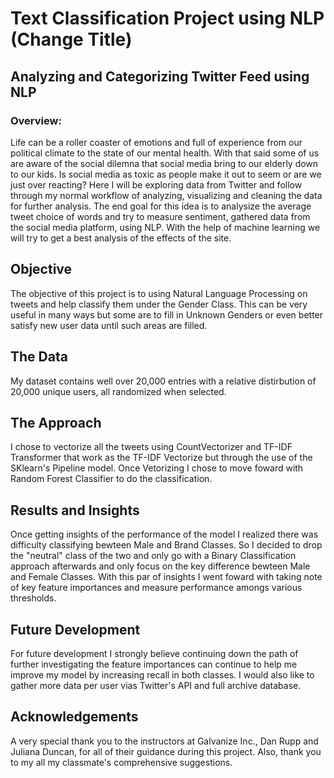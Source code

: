 # Text Classification Project using NLP (Change Title)

## Analyzing and Categorizing Twitter Feed using NLP

### Overview: 

Life can be a roller coaster of emotions and full of experience from our political climate to the state of our mental health. With that said some of us are aware of the social dilemna that social media bring to our elderly down to our kids. Is social media as toxic as people make it out to seem or are we just over reacting? Here I will be exploring data from Twitter and follow through my normal workflow of analyzing, visualizing and cleaning the data for further analysis. The end goal for this idea is to analysize the average tweet choice of words and try to measure sentiment, gathered data from the social media platform, using NLP. With the help of machine learning we will try to get a best analysis of the effects of the site.
  

## Objective 

The objective of this project is to using Natural Language Processing on tweets and help classify them under the Gender Class. This can be very useful in many ways but some are to fill in Unknown Genders or even better satisfy new user data until such areas are filled.

## The Data

My dataset contains well over 20,000 entries with a relative distirbution of 20,000 unique users, all randomized when selected. 

## The Approach

I chose to vectorize all the tweets using CountVectorizer and TF-IDF Transformer that work as the TF-IDF Vectorize but through the use of the SKlearn's Pipeline model. Once Vetorizing I chose to move foward with Random Forest Classifier to do the classification.

## Results and Insights

Once getting insights of the performance of the model I realized there was difficulty classifying bewteen Male and Brand Classes. So I decided to drop the "neutral" class of the two and only go with a Binary Classification approach afterwards and only focus on the key difference bewteen Male and Female Classes. With this par of insights I went foward with taking note of key feature importances and measure performance amongs various thresholds. 

## Future Development 

For future development I strongly believe continuing down the path of further investigating the feature importances can continue to help me improve my model by increasing recall in both classes. I would also like to gather more data per user vias Twitter's API and full archive database.

## Acknowledgements

A very special thank you to the instructors at Galvanize Inc., Dan Rupp and Juliana Duncan, for all of their guidance during this project. Also, thank you to my all my classmate's comprehensive suggestions.
